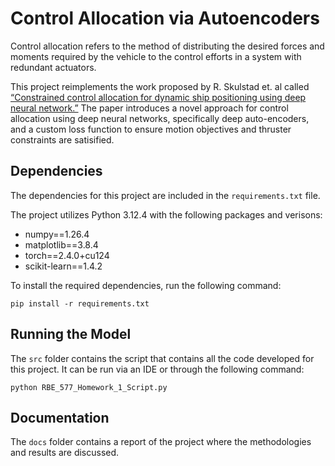 # Control Allocation via Autoencoders

Control allocation refers to the method of distributing the desired forces and moments required by the vehicle to the control efforts in a system with redundant actuators.  

This project reimplements the work proposed by R. Skulstad et. al 
called [“Constrained control allocation for dynamic ship positioning using deep neural network.”](https://doi.org/10.1016/j.oceaneng.2023.114434) The paper introduces a novel approach for control allocation using deep neural 
networks, specifically deep auto-encoders, and a custom loss function to ensure motion objectives and thruster constraints are satisified. 

## Dependencies

The dependencies for this project are included in the `requirements.txt` file.

The project utilizes Python 3.12.4 with the following packages and verisons:

- numpy==1.26.4
- matplotlib==3.8.4
- torch==2.4.0+cu124
- scikit-learn==1.4.2

To install the required dependencies, run the following command:

```
pip install -r requirements.txt
```

## Running the Model

The `src` folder contains the script that contains all the code developed for this project. It can be run via an IDE or through the following command:

```
python RBE_577_Homework_1_Script.py
```

## Documentation
The `docs` folder contains a report of the project where the methodologies and results are discussed. 

